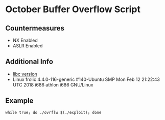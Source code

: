 # October Buffer Overflow Script

## Countermeasures

- NX Enabled
- ASLR Enabled

## Additional Info

- [libc version](https://libc.blukat.me/?q=__libc_system%3A0003ada0%2Csvcerr_systemerr%3A00112f20%2Cexit%3A0002e9d0)
- Linux frolic 4.4.0-116-generic #140-Ubuntu SMP Mon Feb 12 21:22:43 UTC 2018 i686 athlon i686 GNU/Linux


## Example

`while true; do ./ovrflw $(./exploit); done`



